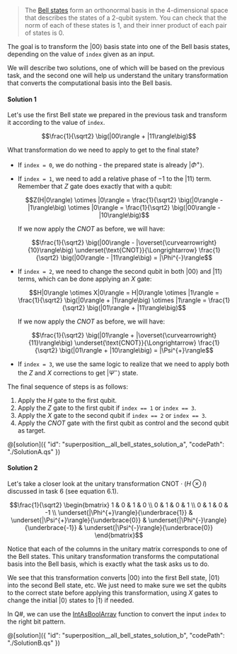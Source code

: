 > The [Bell states](https://en.wikipedia.org/wiki/Bell_state) form an orthonormal basis in the 4-dimensional space that describes the states of a 2-qubit system. 
You can check that the norm of each of these states is 1, and their inner product of each pair of states is 0.

The goal is to transform the $|00\rangle$ basis state into one of the Bell basis states, depending on the value of `index` given as an input.

We will describe two solutions, one of which will be based on the previous task, and the second one will help us understand the unitary transformation that converts the computational basis into the Bell basis.

#### Solution 1

Let's use the first Bell state we prepared in the previous task and transform it according to the value of `index`.

$$\frac{1}{\sqrt2} \big(|00\rangle + |11\rangle\big)$$

What transformation do we need to apply to get to the final state?

* If `index = 0`, we do nothing - the prepared state is already $|\Phi^{+}\rangle$.

* If `index = 1`, we need to add a relative phase of $-1$ to the $|11\rangle$ term. Remember that $Z$ gate does exactly that with a qubit:
  
  $$Z(H|0\rangle) \otimes |0\rangle = \frac{1}{\sqrt2} \big(|0\rangle - |1\rangle\big) \otimes |0\rangle = \frac{1}{\sqrt2} \big(|00\rangle - |10\rangle\big)$$
  
  If we now apply the $CNOT$ as before, we will have:

  $$\frac{1}{\sqrt2} \big(|00\rangle - |\overset{\curvearrowright}{10}\rangle\big) \underset{\text{CNOT}}{\Longrightarrow} \frac{1}{\sqrt2} \big(|00\rangle - |11\rangle\big) = |\Phi^{-}\rangle$$

* If `index = 2`, we need to change the second qubit in both $|00\rangle$ and $|11\rangle$ terms, which can be done applying an $X$ gate:
  
  $$H|0\rangle \otimes X|0\rangle = H|0\rangle \otimes |1\rangle = \frac{1}{\sqrt2} \big(|0\rangle + |1\rangle\big) \otimes |1\rangle = \frac{1}{\sqrt2} \big(|01\rangle + |11\rangle\big)$$
  
  If we now apply the $CNOT$ as before, we will have:
  
  $$\frac{1}{\sqrt2} \big(|01\rangle + |\overset{\curvearrowright}{11}\rangle\big) \underset{\text{CNOT}}{\Longrightarrow} \frac{1}{\sqrt2} \big(|01\rangle + |10\rangle\big) = |\Psi^{+}\rangle$$

* If `index = 3`, we use the same logic to realize that we need to apply both the $Z$ and $X$ corrections to get $|\Psi^{-}\rangle$ state.

The final sequence of steps is as follows:
1. Apply the $H$ gate to the first qubit. 
2. Apply the $Z$ gate to the first qubit if `index == 1` or `index == 3`.
3. Apply the $X$ gate to the second qubit if `index == 2` or `index == 3`.
4. Apply the $CNOT$ gate with the first qubit as control and the second qubit as target.

@[solution]({
    "id": "superposition__all_bell_states_solution_a",
    "codePath": "./SolutionA.qs"
})

#### Solution 2

Let's take a closer look at the unitary transformation $\text{CNOT}\cdot(H \otimes I)$ discussed in task 6 (see equation 6.1).

$$\frac{1}{\sqrt2} \begin{bmatrix} 1 & 0 & 1 & 0 \\ 0 & 1 & 0 & 1 \\ 0 & 1 & 0 & -1 \\ \underset{|\Phi^{+}\rangle}{\underbrace{1}} & \underset{|\Psi^{+}\rangle}{\underbrace{0}} & \underset{|\Phi^{-}\rangle}{\underbrace{-1}} & \underset{|\Psi^{-}\rangle}{\underbrace{0}} \end{bmatrix}$$


Notice that each of the columns in the unitary matrix corresponds to one of the Bell states.
This unitary transformation transforms the computational basis into the Bell basis, which is exactly what the task asks us to do.

We see that this transformation converts $|00\rangle$ into the first Bell state, $|01\rangle$ into the second Bell state, etc. 
We just need to make sure we set the qubits to the correct state before applying this transformation, using $X$ gates to change the initial $|0\rangle$ states to $|1\rangle$ if needed. 

In Q#, we can use the <a href="https://learn.microsoft.com/qsharp/api/qsharp-lang/microsoft.quantum.convert/intasboolarray">IntAsBoolArray</a> function to convert the input `index` to the right bit pattern.

@[solution]({
    "id": "superposition__all_bell_states_solution_b",
    "codePath": "./SolutionB.qs"
})
